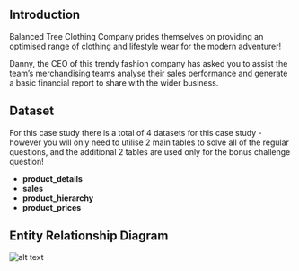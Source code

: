 ## Introduction
Balanced Tree Clothing Company prides themselves on providing an optimised range of clothing and lifestyle wear for the modern adventurer!

Danny, the CEO of this trendy fashion company has asked you to assist the team’s merchandising teams analyse their sales performance and generate a basic financial report to share with the wider business.

## Dataset
For this case study there is a total of 4 datasets for this case study - however you will only need to utilise 2 main tables to solve all of the regular questions, and the additional 2 tables are used only for the bonus challenge question!

- **product_details**
- **sales**
- **product_hierarchy**
- **product_prices**

## Entity Relationship Diagram
![alt text](https://github.com/iweld/8-Week-SQL-Challenge/blob/main/Case%20Study%207%20-%20Balanced%20Tree/ERD.JPG)
